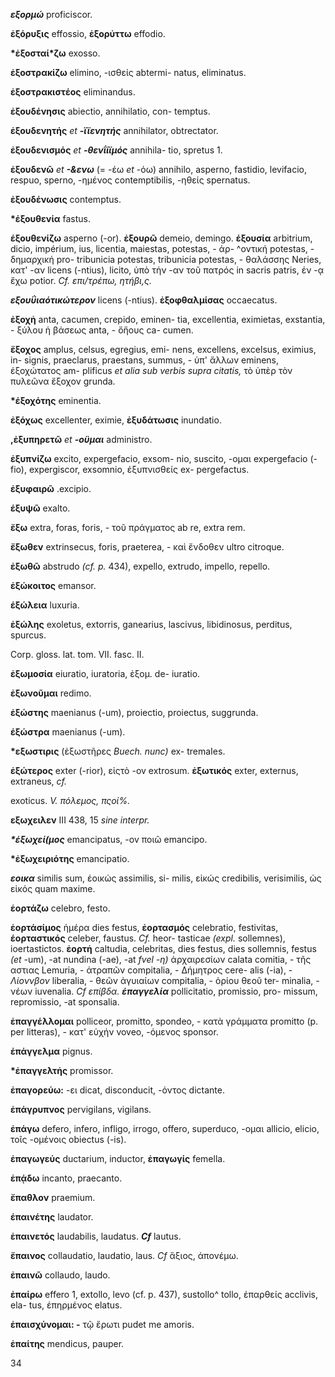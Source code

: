 ***εξορμώ*** proficiscor.

**ἐξόρυξις** effossio, **ἐξορὐττω** effodio.

**\*ἐξοσταί\*ζω** exosso.

**ἐξοστρακίζω** elimino, -ισθείς abtermi- natus, eliminatus.

**ἐξοστρακιστέος** eliminandus.

**ἐξουδένησις** abiectio, annihilatio, con- temptus.

**ἐξουδενητής** *et **-ϊϊενητής*** annihilator, obtrectator.

**ἐξουδενισμός** *et **-θενΐίϊμός*** annihila- tio, spretus 1.

**ἐξουδενῶ** *et **-&ενω*** (= -έω *et* -όω) annihilo, asperno,
fastidio, levifacio, respuo, sperno, -ημένος contemptibilis, -ηθείς
spernatus.

**ἐξουδένωσις** contemptus.

**\*έξουθενία** fastus.

**έξουθενίζω** asperno (-or). **ἐξουρῶ** demeio, demingo. **έξουσία**
arbitrium, dicio, impérium, ius, licentia, maiestas, potestas, - ἀρ-
\^οντική potestas, - δημαρχική pro- tribunicia potestas, tribunicia
potestas, - θαλάσσης Neries, κατ' -αν licens (-ntius), licito, ὑπὸ τἡν
-αν τοῦ πατρός in sacris patris, έν -ᾳ ἔχω potior. *Cf. επι/τρέπω,
ητήβι,ς.*

***εξουΰιαότικώτερον*** licens (-ntius). **ἐξοφθαλμίσας** occaecatus.

**ἐξοχἡ** anta, cacumen, crepido, eminen- tia, excellentia, eximietas,
exstantia, - ξύλου ἡ βάσεως anta, - ὄἤους ca- cumen.

**ἔξοχος** amplus, celsus, egregius, emi- nens, excellens, excelsus,
eximius, in- signis, praeclarus, praestans, summus, - ὑπ' ἄλλων eminens,
έξοχώτατος am- plificus *et alia sub verbis supra citatis,* τὸ ὑπὲρ τὸν
πυλεῶνα ἔξοχον grunda.

**\*έξοχότης** eminentia.

**ἐξόχως** excellenter, eximie, **ἐξυδάτωσις** inundatio.

**,ἐξυπηρετῶ** *et **-οϋμαι*** administro.

**ἐξυπνίζω** excito, expergefacio, exsom- nio, suscito, -ομαι
expergefacio (-fio), expergiscor, exsomnio, έξυπνισθείς ex- pergefactus.

**ἐξυφαιρῶ** .excipio.

**έξυψῶ** exalto.

**ἔξω** extra, foras, foris, - τοῦ πράγματος ab re, extra rem.

**ἔξωθεν** extrinsecus, foris, praeterea, - καὶ ἔνδοθεν ultro citroque.

**ἐξωθῶ** abstrudo *(cf. p.* 434), expello, extrudo, impello, repello.

**ἐξώκοιτος** emansor.

**έξώλεια** luxuria.

**ἐξώλης** exoletus, extorris, ganearius, lascivus, libidinosus,
perditus, spurcus.

Corp. gloss. lat. tom. VII. fasc. II.

**ἐξωμοσία** eiuratio, iuratoria, ἐξομ. de- iuratio.

**ἐξωνοῦμαι** redimo.

**ἐξώστης** maenianus (-um), proiectio, proiectus, suggrunda.

**έξώστρα** maenianus (-um).

**\*εξωστιρις** (ἐξωστῆρες *Buech. nunc)* ex- tremaIes.

**ἐξώτερος** exter (-rior), εἰςτὸ -ov extrosum. **ἐξωτικός** exter,
externus, extraneus, *cf.*

exoticus. *V. πόλεμος, πςοί%.*

**εξωχειλεν** III 438, 15 *sine interpr.*

***\*έξωχεί(μος*** emancipatus, -ov ποιῶ emancipo.

**\*ἐξωχειριότης** emancipatio.

***εοικα*** similis sum, έοικώς assimilis, si- milis, εἰκώς credibilis,
verisimilis, ὡς εἰκός quam maxime.

**ἑορτάζω** celebro, festo.

**ἑορτάσίμος** ἡμέρα dies festus, **ἐορτασμός** celebratio, festivitas,
**έορταστικός** celeber, faustus. *Cf.* heor- tasticae *(expl.*
sollemnes), ioertastictos. **ἐορτἡ** caltudia, celebritas, dies festus,
dies sollemnis, festus *(et* -um), -at nundina (-ae), -at *fvel -η)*
ἀρχαιρεσίων calata comitia, - τῆς αστιας Lemuria, - ἀτραπῶν
compitalia, - Δήμητρος cere- alis (-ia), - *Λίοννβον* liberalia, - θεῶν
ἀγυιαίων compitalia, - ὁρίου θεοῦ ter- minalia, - νέων iuvenalia. *Cf
επίβδα. **έπαγγελία*** pollicitatio, promissio, pro- missum,
repromissio, -at sponsalia.

**ἐπαγγέλλομαι** polliceor, promitto, spondeo, - κατὰ γράμματα promitto
(p. per litteras), - κατ' εὑχήν voveo, -όμενος sponsor.

**έπάγγελμα** pignus.

**\*ἐπαγγελτἡς** promissor.

**ἐπαγορεύω:** -ει dicat, disconducit, -όντος dictante.

**ἐπάγρυπνος** pervigilans, vigilans.

**ἐπάγω** defero, infero, infligo, irrogo, offero, superduco, -ομαι
allicio, elicio, τοῖς -ομένοις obiectus (-is).

**ἐπαγωγεύς** ductarium, inductor, **ἐπαγωγίς** femella.

**ἐπᾴδω** incanto, praecanto.

**ἔπαθλον** praemium.

**έπαινέτης** laudator.

**ἐπαινετός** laudabilis, laudatus. ***Cf*** lautus.

**ἔπαινος** collaudatio, laudatio, laus. *Cf* ἄξιος, ἀπονέμω.

**ἐπαινῶ** collaudo, laudo.

**ἐπαίρω** effero 1, extollo, levo (cf. p. 437), sustollo\^ tollo,
ἐπαρθείς acclivis, ela- tus, έπηρμένος elatus.

**ἐπαισχύνομαι: -** τῷ ἔρωτι pudet me amoris.

**ἐπαίτης** mendicus, pauper.

34
